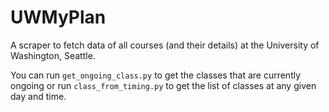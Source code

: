 # UWMyPlan
A scraper to fetch data of all courses (and their details) at the University of Washington, Seattle.

You can run `get_ongoing_class.py` to get the classes that are currently ongoing or run `class_from_timing.py` to get the list of classes at any given day and time.
